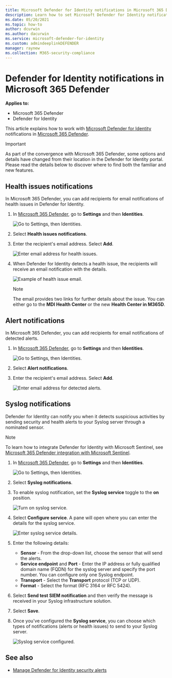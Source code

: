 ```yaml
---
title: Microsoft Defender for Identity notifications in Microsoft 365 Defender
description: Learn how to set Microsoft Defender for Identity notifications in Microsoft 365 Defender.
ms.date: 05/20/2021
ms.topic: how-to
author: dcurwin
ms.author: dacurwin
ms.service: microsoft-defender-for-identity
ms.custom: admindeeplinkDEFENDER
manager: raynew
ms.collection: M365-security-compliance
---
```


# Defender for Identity notifications in Microsoft 365 Defender

**Applies to:**

- Microsoft 365 Defender
- Defender for Identity

This article explains how to work with [Microsoft Defender for Identity](/defender-for-identity) notifications in [Microsoft 365 Defender](/microsoft-365/security/defender/overview-security-center).

> [!IMPORTANT]
> As part of the convergence with Microsoft 365 Defender, some options and details have changed from their location in the Defender for Identity portal. Please read the details below to discover where to find both the familiar and new features.

## Health issues notifications

In Microsoft 365 Defender, you can add recipients for email notifications of health issues in Defender for Identity.

1. In <a href="https://go.microsoft.com/fwlink/p/?linkid=2077139" target="_blank">Microsoft 365 Defender</a>, go to **Settings** and then **Identities**.

    ![Go to Settings, then Identities.](../../media/defender-identity/settings-identities.png)

1. Select **Health issues notifications**.

1. Enter the recipient's email address. Select **Add**.

    ![Enter email address for health issues.](../../media/defender-identity/health-email-recipient.png)

1. When Defender for Identity detects a health issue, the recipients will receive an email notification with the details.

    ![Example of health issue email.](../../media/defender-identity/health-email.png)

    > [!NOTE]
    > The email provides two links for further details about the issue. You can either go to the **MDI Health Center** or the new **Health Center in M365D**.

## Alert notifications

In Microsoft 365 Defender, you can add recipients for email notifications of detected alerts.

1. In <a href="https://go.microsoft.com/fwlink/p/?linkid=2077139" target="_blank">Microsoft 365 Defender</a>, go to **Settings** and then **Identities**.

    ![Go to Settings, then Identities.](../../media/defender-identity/settings-identities.png)

1. Select **Alert notifications**.

1. Enter the recipient's email address. Select **Add**.

    ![Enter email address for detected alerts.](../../media/defender-identity/alert-email-recipient.png)

## Syslog notifications

Defender for Identity can notify you when it detects suspicious activities by sending security and health alerts to your Syslog server through a nominated sensor.

> [!NOTE]
> To learn how to integrate Defender for Identity with Microsoft Sentinel, see [Microsoft 365 Defender integration with Microsoft Sentinel](/azure/sentinel/microsoft-365-defender-sentinel-integration).

1. In <a href="https://go.microsoft.com/fwlink/p/?linkid=2077139" target="_blank">Microsoft 365 Defender</a>, go to **Settings** and then **Identities**.

    ![Go to Settings, then Identities.](../../media/defender-identity/settings-identities.png)

1. Select **Syslog notifications**.

1. To enable syslog notification, set the **Syslog service** toggle to the **on** position.

    ![Turn on syslog service.](../../media/defender-identity/syslog-service.png)

1. Select **Configure service**. A pane will open where you can enter the details for the syslog service.

    ![Enter syslog service details.](../../media/defender-identity/syslog-sensor.png)

1. Enter the following details:

    - **Sensor** - From the drop-down list, choose the sensor that will send the alerts.
    - **Service endpoint** and **Port** - Enter the IP address or fully qualified domain name (FQDN) for the syslog server and specify the port number. You can configure only one Syslog endpoint.
    - **Transport** - Select the **Transport** protocol (TCP or UDP).
    - **Format** - Select the format (RFC 3164 or RFC 5424).

1. Select **Send test SIEM notification** and then verify the message is received in your Syslog infrastructure solution.

1. Select **Save**.

1. Once you've configured the **Syslog service**, you can choose which types of notifications (alerts or health issues) to send to your Syslog server.

    ![Syslog service configured.](../../media/defender-identity/syslog-configured.png)

## See also

- [Manage Defender for Identity security alerts](manage-security-alerts.md)
